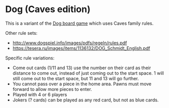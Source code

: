 # Dog (Caves edition)

This is a variant of the [Dog board game](https://boardgamegeek.com/boardgame/2633/dog) which uses Caves family rules.

Other rule sets:
- http://www.dogspiel.info/images/pdfs/regeln/rules.pdf
- https://tesera.ru/images/items/1136132/DOG_Schmidt_English.pdf

Specific rule variations:
- Come out cards (1/11 and 13) use the number on their card as their distance to come out, instead of just coming out to the start space.  1 will still come out to the start space, but 11 and 13 will go further.
- You cannot pass over a piece in the home area.  Pawns must move forward to allow more pieces to enter.
- Played with 4 or 6 players
- Jokers (? cards) can be played as any red card, but not as blue cards.